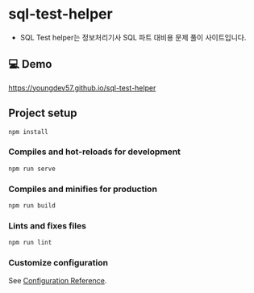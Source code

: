 # sql-test-helper
- SQL Test helper는 정보처리기사 SQL 파트 대비용 문제 풀이 사이트입니다.

## 💻 Demo
https://youngdev57.github.io/sql-test-helper

## Project setup
```
npm install
```

### Compiles and hot-reloads for development
```
npm run serve
```

### Compiles and minifies for production
```
npm run build
```

### Lints and fixes files
```
npm run lint
```

### Customize configuration
See [Configuration Reference](https://cli.vuejs.org/config/).
